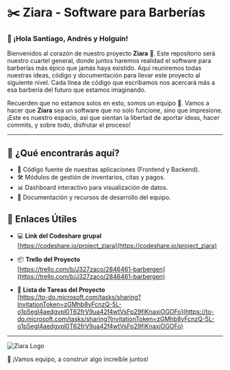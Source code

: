 # ✂️ Ziara - Software para Barberías

### 👋 ¡Hola Santiago, Andrés y Holguín!

Bienvenidos al corazón de nuestro proyecto **Ziara** 🎉. Este repositorio será nuestro cuartel general, donde juntos haremos realidad el software para barberías más épico que jamás haya existido. Aquí reuniremos todas nuestras ideas, código y documentación para llevar este proyecto al siguiente nivel. Cada línea de código que escribamos nos acercará más a esa barbería del futuro que estamos imaginando.

Recuerden que no estamos solos en esto, somos un equipo 💪. Vamos a hacer que **Ziara** sea un software que no solo funcione, sino que impresione. ¡Este es nuestro espacio, así que sientan la libertad de aportar ideas, hacer commits, y sobre todo, disfrutar el proceso!

---

## 🚀 ¿Qué encontrarás aquí?
- 📂 Código fuente de nuestras aplicaciones (Frontend y Backend).
- 🛠️ Módulos de gestión de inventarios, citas y pagos.
- 📊 Dashboard interactivo para visualización de datos.
- 📝 Documentación y recursos de desarrollo del equipo.

## 🔗 Enlaces Útiles
* 💻 **Link del Codeshare grupal**  
  [https://codeshare.io/project_ziara](https://codeshare.io/project_ziara)

* 📦 **Trello del Proyecto**  
  [https://trello.com/b/J327zaco/2846461-barbergen](https://trello.com/b/J327zaco/2846461-barbergen)

* 📕 **Lista de Tareas del Proyecto**  
  [https://to-do.microsoft.com/tasks/sharing?InvitationToken=zGMhb8yFcnzQ-5L-o1p5egI4aedgvpl0T62frV9ua42f4wtVsFp29fiKnaxiOGOFo](https://to-do.microsoft.com/tasks/sharing?InvitationToken=zGMhb8yFcnzQ-5L-o1p5egI4aedgvpl0T62frV9ua42f4wtVsFp29fiKnaxiOGOFo)

---

![Ziara Logo](https://your-imagelink-here.png) <!-- Aquí puedes agregar el logo o una imagen representativa -->

💪 ¡Vamos equipo, a construir algo increíble juntos!
